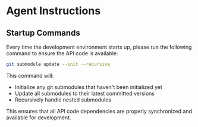 # Agent Instructions

## Startup Commands

Every time the development environment starts up, please run the following command to ensure the API code is available:

```bash
git submodule update --init --recursive
```

This command will:
- Initialize any git submodules that haven't been initialized yet
- Update all submodules to their latest committed versions
- Recursively handle nested submodules

This ensures that all API code dependencies are properly synchronized and available for development.
